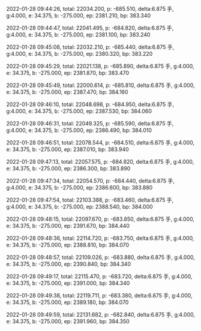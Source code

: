 2022-01-28 09:44:26, total: 22034.200, p: -685.510, delta:6.875 手, g:4.000, e: 34.375, b: -275.000, ep: 2381.210, bp: 383.340

2022-01-28 09:44:47, total: 22041.495, p: -684.820, delta:6.875 手, g:4.000, e: 34.375, b: -275.000, ep: 2381.100, bp: 383.240

2022-01-28 09:45:08, total: 22032.210, p: -685.440, delta:6.875 手, g:4.000, e: 34.375, b: -275.000, ep: 2380.320, bp: 383.220

2022-01-28 09:45:29, total: 22021.138, p: -685.890, delta:6.875 手, g:4.000, e: 34.375, b: -275.000, ep: 2381.870, bp: 383.470

2022-01-28 09:45:49, total: 22000.614, p: -685.810, delta:6.875 手, g:4.000, e: 34.375, b: -275.000, ep: 2387.470, bp: 384.160

2022-01-28 09:46:10, total: 22048.698, p: -684.950, delta:6.875 手, g:4.000, e: 34.375, b: -275.000, ep: 2387.530, bp: 384.060

2022-01-28 09:46:31, total: 22049.325, p: -685.590, delta:6.875 手, g:4.000, e: 34.375, b: -275.000, ep: 2386.490, bp: 384.010

2022-01-28 09:46:51, total: 22078.544, p: -684.510, delta:6.875 手, g:4.000, e: 34.375, b: -275.000, ep: 2387.010, bp: 383.940

2022-01-28 09:47:13, total: 22057.575, p: -684.820, delta:6.875 手, g:4.000, e: 34.375, b: -275.000, ep: 2386.300, bp: 383.890

2022-01-28 09:47:34, total: 22054.570, p: -684.440, delta:6.875 手, g:4.000, e: 34.375, b: -275.000, ep: 2386.600, bp: 383.880

2022-01-28 09:47:54, total: 22103.388, p: -683.460, delta:6.875 手, g:4.000, e: 34.375, b: -275.000, ep: 2388.540, bp: 384.000

2022-01-28 09:48:15, total: 22097.670, p: -683.850, delta:6.875 手, g:4.000, e: 34.375, b: -275.000, ep: 2391.670, bp: 384.440

2022-01-28 09:48:36, total: 22114.720, p: -683.750, delta:6.875 手, g:4.000, e: 34.375, b: -275.000, ep: 2388.810, bp: 384.070

2022-01-28 09:48:57, total: 22109.026, p: -683.880, delta:6.875 手, g:4.000, e: 34.375, b: -275.000, ep: 2390.840, bp: 384.340

2022-01-28 09:49:17, total: 22115.470, p: -683.720, delta:6.875 手, g:4.000, e: 34.375, b: -275.000, ep: 2391.000, bp: 384.340

2022-01-28 09:49:38, total: 22119.711, p: -683.380, delta:6.875 手, g:4.000, e: 34.375, b: -275.000, ep: 2389.180, bp: 384.070

2022-01-28 09:49:59, total: 22131.682, p: -682.840, delta:6.875 手, g:4.000, e: 34.375, b: -275.000, ep: 2391.960, bp: 384.350